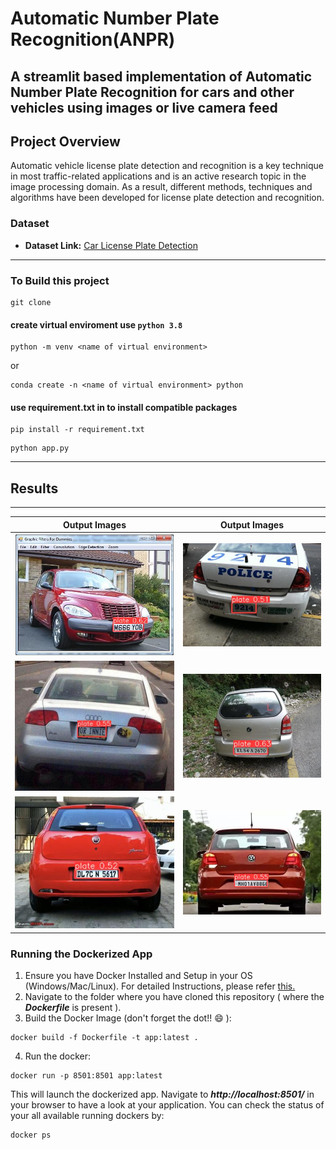 # Automatic Number Plate Recognition(ANPR)
## A streamlit based implementation of Automatic Number Plate Recognition for cars and other vehicles using images or live camera feed

## Project Overview
Automatic vehicle license plate detection and recognition is a key technique in most
traffic-related applications and is an active research topic in the image processing
domain. As a result, different methods, techniques and algorithms have been
developed for license plate detection and recognition.

### Dataset
- **Dataset Link:** [Car License Plate Detection](https://www.kaggle.com/datasets/andrewmvd/car-plate-detection)

--------------
### To Build this project
```
git clone 
```
#### create virtual enviroment use `python 3.8`
```
python -m venv <name of virtual environment>
```
or
```
conda create -n <name of virtual environment> python
```
#### use requirement.txt in to install compatible packages
```
pip install -r requirement.txt
```
```
python app.py
```
------------
## Results 
------------

| **Output Images**  | **Output Images**  |
|---------------------|-----------------------|
| ![pic1](downloads/output_Cars18.png)  | ![pic1](downloads/output_Cars23.png)  |
| ![pic2](downloads/output_Cars65.png)  | ![pic2](downloads/output_Cars78.png)  |
| ![pic3](downloads/output_Cars72.png)  | ![pic3](downloads/output_Cars9.png)  |

### Running the Dockerized App
1. Ensure you have Docker Installed and Setup in your OS (Windows/Mac/Linux). For detailed Instructions, please refer [this.](https://docs.docker.com/engine/install/)
2. Navigate to the folder where you have cloned this repository ( where the ***Dockerfile*** is present ).
3. Build the Docker Image (don't forget the dot!! :smile: ): 
```
docker build -f Dockerfile -t app:latest .
```
4. Run the docker:
```
docker run -p 8501:8501 app:latest
```

This will launch the dockerized app. Navigate to ***http://localhost:8501/*** in your browser to have a look at your application. You can check the status of your all available running dockers by:
```
docker ps
```
